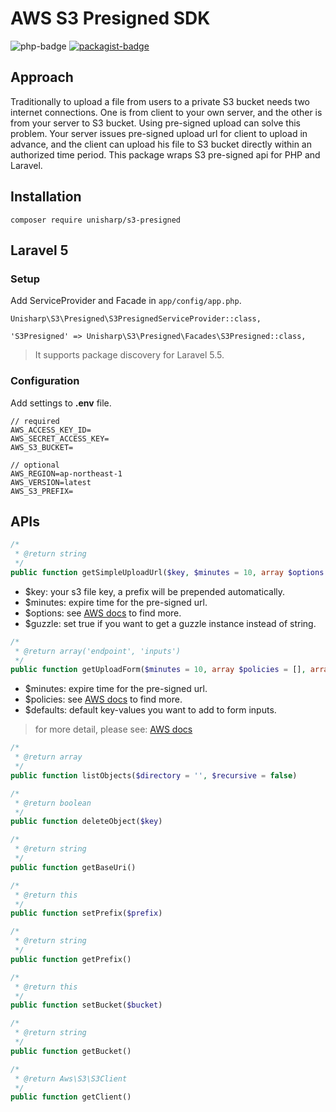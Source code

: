 AWS S3 Presigned SDK
==========
![php-badge](https://img.shields.io/badge/php-%3E%3D%205.6-8892BF.svg)
[![packagist-badge](https://img.shields.io/packagist/v/unisharp/s3-presigned.svg)](https://packagist.org/packages/unisharp/s3-presigned)

## Approach
Traditionally to upload a file from users to a private S3 bucket needs two internet connections. One is from client to your own server, and the other is from your server to S3 bucket. Using pre-signed upload can solve this problem. Your server issues pre-signed upload url for client to upload in advance, and the client can upload his file to S3 bucket directly within an authorized time period. This package wraps S3 pre-signed api for PHP and Laravel.

## Installation

```
composer require unisharp/s3-presigned
```

## Laravel 5

### Setup

Add ServiceProvider and Facade in `app/config/app.php`.

```
Unisharp\S3\Presigned\S3PresignedServiceProvider::class,
```

```
'S3Presigned' => Unisharp\S3\Presigned\Facades\S3Presigned::class,
```

> It supports package discovery for Laravel 5.5.

### Configuration

Add settings to **.env** file.

```
// required
AWS_ACCESS_KEY_ID=
AWS_SECRET_ACCESS_KEY=
AWS_S3_BUCKET=

// optional
AWS_REGION=ap-northeast-1
AWS_VERSION=latest
AWS_S3_PREFIX=
```

## APIs

```php
/*
 * @return string
 */
public function getSimpleUploadUrl($key, $minutes = 10, array $options = [], $guzzle = false)
```
* $key: your s3 file key, a prefix will be prepended automatically.
* $minutes: expire time for the pre-signed url.
* $options: see [AWS docs](http://docs.aws.amazon.com/aws-sdk-php/v3/api/api-s3-2006-03-01.html#putobject) to find more.
* $guzzle: set true if you want to get a guzzle instance instead of string.

```php
/*
 * @return array('endpoint', 'inputs')
 */
public function getUploadForm($minutes = 10, array $policies = [], array $defaults = [])
```
* $minutes: expire time for the pre-signed url.
* $policies: see [AWS docs](http://docs.aws.amazon.com/AmazonS3/latest/API/sigv4-post-example.html) to find more.
* $defaults: default key-values you want to add to form inputs.

> for more detail, please see: [AWS docs](https://aws.amazon.com/tw/articles/browser-uploads-to-s3-using-html-post-forms)

```php
/*
 * @return array
 */
public function listObjects($directory = '', $recursive = false)
```

```php
/*
 * @return boolean
 */
public function deleteObject($key)
```

```php
/*
 * @return string
 */
public function getBaseUri()
```

```php
/*
 * @return this
 */
public function setPrefix($prefix)
```

```php
/*
 * @return string
 */
public function getPrefix()
```

```php
/*
 * @return this
 */
public function setBucket($bucket)
```

```php
/*
 * @return string
 */
public function getBucket()
```

```php
/*
 * @return Aws\S3\S3Client
 */
public function getClient()
```
